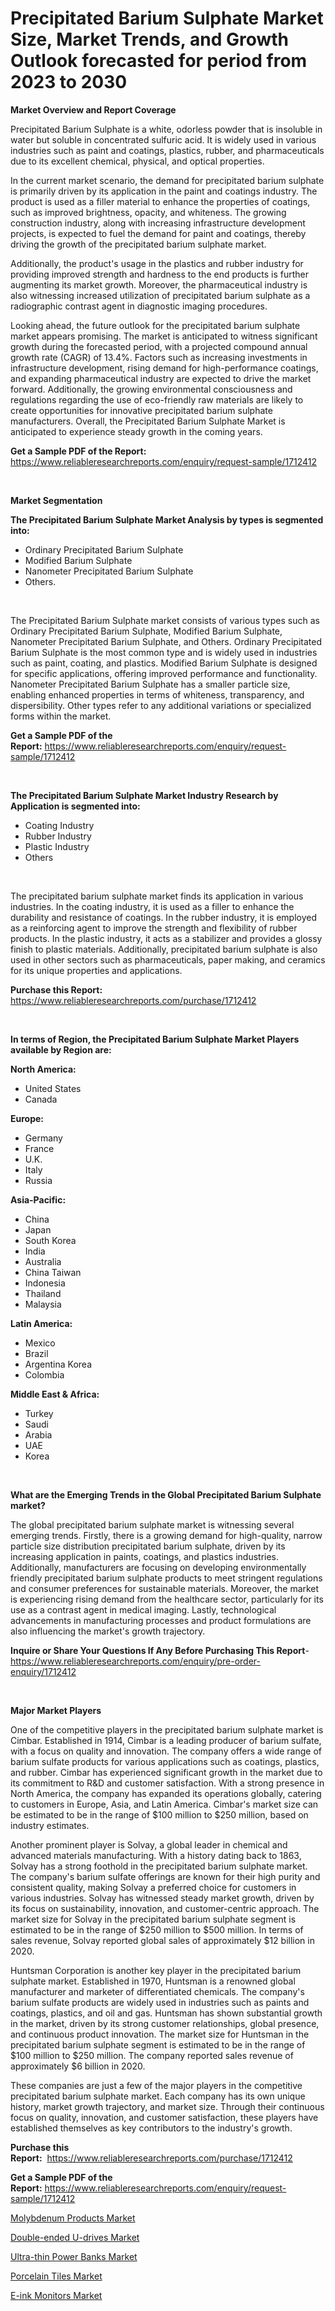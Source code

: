 <p><h1>Precipitated Barium Sulphate Market Size, Market Trends, and Growth Outlook forecasted for period from 2023 to 2030</h1></p><p><strong>Market Overview and Report Coverage</strong></p>
<p><p>Precipitated Barium Sulphate is a white, odorless powder that is insoluble in water but soluble in concentrated sulfuric acid. It is widely used in various industries such as paint and coatings, plastics, rubber, and pharmaceuticals due to its excellent chemical, physical, and optical properties.</p><p>In the current market scenario, the demand for precipitated barium sulphate is primarily driven by its application in the paint and coatings industry. The product is used as a filler material to enhance the properties of coatings, such as improved brightness, opacity, and whiteness. The growing construction industry, along with increasing infrastructure development projects, is expected to fuel the demand for paint and coatings, thereby driving the growth of the precipitated barium sulphate market.</p><p>Additionally, the product's usage in the plastics and rubber industry for providing improved strength and hardness to the end products is further augmenting its market growth. Moreover, the pharmaceutical industry is also witnessing increased utilization of precipitated barium sulphate as a radiographic contrast agent in diagnostic imaging procedures.</p><p>Looking ahead, the future outlook for the precipitated barium sulphate market appears promising. The market is anticipated to witness significant growth during the forecasted period, with a projected compound annual growth rate (CAGR) of 13.4%. Factors such as increasing investments in infrastructure development, rising demand for high-performance coatings, and expanding pharmaceutical industry are expected to drive the market forward. Additionally, the growing environmental consciousness and regulations regarding the use of eco-friendly raw materials are likely to create opportunities for innovative precipitated barium sulphate manufacturers. Overall, the Precipitated Barium Sulphate Market is anticipated to experience steady growth in the coming years.</p></p>
<p><strong>Get a Sample PDF of the Report:</strong> <a href="https://www.reliableresearchreports.com/enquiry/request-sample/1712412">https://www.reliableresearchreports.com/enquiry/request-sample/1712412</a></p>
<p>&nbsp;</p>
<p><strong>Market Segmentation</strong></p>
<p><strong>The Precipitated Barium Sulphate Market Analysis by types is segmented into:</strong></p>
<p><ul><li>Ordinary Precipitated Barium Sulphate</li><li>Modified Barium Sulphate</li><li>Nanometer Precipitated Barium Sulphate</li><li>Others.</li></ul></p>
<p>&nbsp;</p>
<p><p>The Precipitated Barium Sulphate market consists of various types such as Ordinary Precipitated Barium Sulphate, Modified Barium Sulphate, Nanometer Precipitated Barium Sulphate, and Others. Ordinary Precipitated Barium Sulphate is the most common type and is widely used in industries such as paint, coating, and plastics. Modified Barium Sulphate is designed for specific applications, offering improved performance and functionality. Nanometer Precipitated Barium Sulphate has a smaller particle size, enabling enhanced properties in terms of whiteness, transparency, and dispersibility. Other types refer to any additional variations or specialized forms within the market.</p></p>
<p><strong>Get a Sample PDF of the Report:</strong>&nbsp;<a href="https://www.reliableresearchreports.com/enquiry/request-sample/1712412">https://www.reliableresearchreports.com/enquiry/request-sample/1712412</a></p>
<p>&nbsp;</p>
<p><strong>The Precipitated Barium Sulphate Market Industry Research by Application is segmented into:</strong></p>
<p><ul><li>Coating Industry</li><li>Rubber Industry</li><li>Plastic Industry</li><li>Others</li></ul></p>
<p>&nbsp;</p>
<p><p>The precipitated barium sulphate market finds its application in various industries. In the coating industry, it is used as a filler to enhance the durability and resistance of coatings. In the rubber industry, it is employed as a reinforcing agent to improve the strength and flexibility of rubber products. In the plastic industry, it acts as a stabilizer and provides a glossy finish to plastic materials. Additionally, precipitated barium sulphate is also used in other sectors such as pharmaceuticals, paper making, and ceramics for its unique properties and applications.</p></p>
<p><strong>Purchase this Report:</strong>&nbsp; <a href="https://www.reliableresearchreports.com/purchase/1712412">https://www.reliableresearchreports.com/purchase/1712412</a></p>
<p>&nbsp;</p>
<p><strong>In terms of Region, the Precipitated Barium Sulphate Market Players available by Region are:</strong></p>
<p>
    <p> <strong> North America: </strong>
        <ul>
            <li>United States</li>
            <li>Canada</li>
        </ul>
        </p> 
    <p> <strong> Europe: </strong>
        <ul>
            <li>Germany</li>
            <li>France</li>
            <li>U.K.</li>
            <li>Italy</li>
            <li>Russia</li>
        </ul>
        </p> 
    <p> <strong> Asia-Pacific: </strong>
        <ul>
            <li>China</li>
            <li>Japan</li>
            <li>South Korea</li>
            <li>India</li>
            <li>Australia</li>
            <li>China Taiwan</li>
            <li>Indonesia</li>
            <li>Thailand</li>
            <li>Malaysia</li>
        </ul>
        </p> 
    <p> <strong> Latin America: </strong>
        <ul>
            <li>Mexico</li>
            <li>Brazil</li>
            <li>Argentina Korea</li>
            <li>Colombia</li>
        </ul>
        </p> 
    <p> <strong> Middle East & Africa: </strong>
        <ul>
            <li>Turkey</li>
            <li>Saudi</li>
            <li>Arabia</li>
            <li>UAE</li>
            <li>Korea</li>
        </ul>
    </p>
    </p>
<p>&nbsp;</p>
<p><strong>What are the Emerging Trends in the Global Precipitated Barium Sulphate market?</strong></p>
<p><p>The global precipitated barium sulphate market is witnessing several emerging trends. Firstly, there is a growing demand for high-quality, narrow particle size distribution precipitated barium sulphate, driven by its increasing application in paints, coatings, and plastics industries. Additionally, manufacturers are focusing on developing environmentally friendly precipitated barium sulphate products to meet stringent regulations and consumer preferences for sustainable materials. Moreover, the market is experiencing rising demand from the healthcare sector, particularly for its use as a contrast agent in medical imaging. Lastly, technological advancements in manufacturing processes and product formulations are also influencing the market's growth trajectory.</p></p>
<p><strong>Inquire or Share Your Questions If Any Before Purchasing This Report</strong>- <a href="https://www.reliableresearchreports.com/enquiry/pre-order-enquiry/1712412">https://www.reliableresearchreports.com/enquiry/pre-order-enquiry/1712412</a></p>
<p>&nbsp;</p>
<p><strong>Major Market Players</strong></p>
<p><p>One of the competitive players in the precipitated barium sulphate market is Cimbar. Established in 1914, Cimbar is a leading producer of barium sulfate, with a focus on quality and innovation. The company offers a wide range of barium sulfate products for various applications such as coatings, plastics, and rubber. Cimbar has experienced significant growth in the market due to its commitment to R&D and customer satisfaction. With a strong presence in North America, the company has expanded its operations globally, catering to customers in Europe, Asia, and Latin America. Cimbar's market size can be estimated to be in the range of $100 million to $250 million, based on industry estimates.</p><p>Another prominent player is Solvay, a global leader in chemical and advanced materials manufacturing. With a history dating back to 1863, Solvay has a strong foothold in the precipitated barium sulphate market. The company's barium sulfate offerings are known for their high purity and consistent quality, making Solvay a preferred choice for customers in various industries. Solvay has witnessed steady market growth, driven by its focus on sustainability, innovation, and customer-centric approach. The market size for Solvay in the precipitated barium sulphate segment is estimated to be in the range of $250 million to $500 million. In terms of sales revenue, Solvay reported global sales of approximately $12 billion in 2020.</p><p>Huntsman Corporation is another key player in the precipitated barium sulphate market. Established in 1970, Huntsman is a renowned global manufacturer and marketer of differentiated chemicals. The company's barium sulfate products are widely used in industries such as paints and coatings, plastics, and oil and gas. Huntsman has shown substantial growth in the market, driven by its strong customer relationships, global presence, and continuous product innovation. The market size for Huntsman in the precipitated barium sulphate segment is estimated to be in the range of $100 million to $250 million. The company reported sales revenue of approximately $6 billion in 2020.</p><p>These companies are just a few of the major players in the competitive precipitated barium sulphate market. Each company has its own unique history, market growth trajectory, and market size. Through their continuous focus on quality, innovation, and customer satisfaction, these players have established themselves as key contributors to the industry's growth.</p></p>
<p><strong>Purchase this Report:</strong>&nbsp;&nbsp;<a href="https://www.reliableresearchreports.com/purchase/1712412">https://www.reliableresearchreports.com/purchase/1712412</a></p>
<p></p>
<p><strong>Get a Sample PDF of the Report:</strong>&nbsp;<a href="https://www.reliableresearchreports.com/enquiry/request-sample/1712412">https://www.reliableresearchreports.com/enquiry/request-sample/1712412</a></p>
<p><p><a href="https://github.com/sofyaavrova/Market-Research-Report-List-1/blob/main/molybdenum-products-market.md">Molybdenum Products Market</a></p><p><a href="https://medium.com/@haileeferry/double-ended-u-drives-market-trends-forecast-and-competitive-analysis-to-2030-d45bf13c78c3">Double-ended U-drives Market</a></p><p><a href="https://medium.com/@mikemonahan1944/ultra-thin-power-banks-market-competitive-analysis-market-trends-and-forecast-to-2030-f2576901ea22">Ultra-thin Power Banks Market</a></p><p><a href="https://github.com/merzlyukov93/Market-Research-Report-List-1/blob/main/porcelain-tiles-market.md">Porcelain Tiles Market</a></p><p><a href="https://medium.com/@nolalockman2023/e-ink-monitors-market-size-cagr-trends-2024-2030-c58a662bed6d">E-ink Monitors Market</a></p></p>